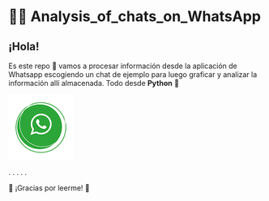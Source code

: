 # 🕵️‍♂️ Analysis_of_chats_on_WhatsApp

## ¡Hola!


Es este repo 🍚 vamos a procesar información desde la aplicación de Whatsapp escogiendo un chat de ejemplo para luego graficar y analizar la información allí almacenada. Todo desde **Python** 🐍


![Resultados](/WH.png)


.
.
.
.
.

🦉 ¡Gracias por leerme!  🦉
